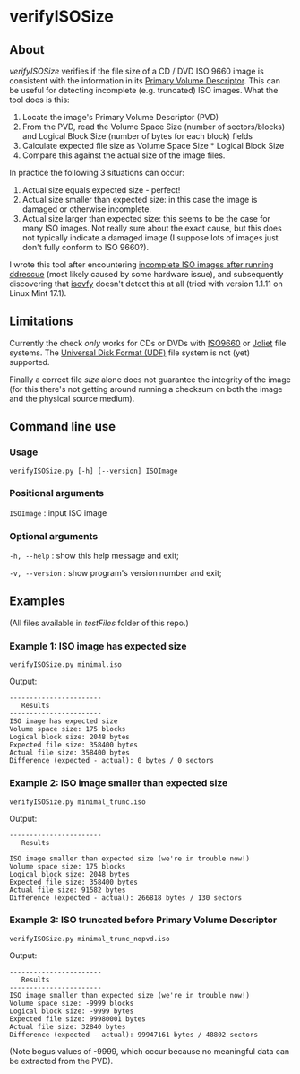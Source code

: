 # verifyISOSize

## About
*verifyISOSize* verifies if the file size of a CD / DVD ISO 9660 image is consistent with the information in its [Primary Volume Descriptor](http://wiki.osdev.org/ISO_9660#The_Primary_Volume_Descriptor). This can be useful for detecting incomplete (e.g. truncated) ISO images. What the tool does is this:

1. Locate the image's Primary Volume Descriptor (PVD)
2. From the PVD, read the Volume Space Size (number of sectors/blocks) and Logical Block Size (number of bytes for each block) fields
3. Calculate expected file size as Volume Space Size * Logical Block Size
4. Compare this against the actual size of the image files.

In practice the following 3 situations can occur:

1. Actual size equals expected size - perfect!
2. Actual size smaller than expected size: in this case the image is damaged or otherwise incomplete.
3. Actual size larger than expected size: this seems to be the case for many ISO images. Not really sure about the exact cause, but this does not typically indicate a damaged image (I suppose lots of images just don't fully conform to ISO 9660?).

I wrote this tool after encountering [incomplete ISO images after running ddrescue](http://qanda.digipres.org/1076/incomplete-image-after-imaging-rom-prevent-and-detect-this) (most likely caused by some hardware issue), and subsequently discovering that [isovfy](http://manpages.ubuntu.com/manpages/hardy/man1/devdump.1.html) doesn't detect this at all (tried with version 1.1.11 on Linux Mint 17.1).

## Limitations
Currently the check *only* works for CDs or DVDs with [ISO9660](http://wiki.osdev.org/ISO_9660) or [Joliet](https://en.wikipedia.org/wiki/Joliet_%28file_system%29) file systems. The [Universal Disk Format (UDF)](https://en.wikipedia.org/wiki/Universal_Disk_Format) file system is not (yet) supported. 

Finally a correct file *size* alone does not guarantee the integrity of the image (for this there's not getting around running a checksum on both the image and the physical source medium). 

## Command line use

### Usage

    verifyISOSize.py [-h] [--version] ISOImage
    
### Positional arguments

`ISOImage` : input ISO image

### Optional arguments

`-h, --help` : show this help message and exit;

`-v, --version` : show program's version number and exit;

## Examples

(All files available in *testFiles* folder of this repo.) 

### Example 1: ISO image has expected size 

    verifyISOSize.py minimal.iso
    
Output:

    -----------------------
       Results
    -----------------------
    ISO image has expected size
    Volume space size: 175 blocks
    Logical block size: 2048 bytes
    Expected file size: 358400 bytes
    Actual file size: 358400 bytes
    Difference (expected - actual): 0 bytes / 0 sectors

### Example 2: ISO image smaller than expected size

    verifyISOSize.py minimal_trunc.iso

Output:

    -----------------------
       Results
    -----------------------
    ISO image smaller than expected size (we're in trouble now!)
    Volume space size: 175 blocks
    Logical block size: 2048 bytes
    Expected file size: 358400 bytes
    Actual file size: 91582 bytes
    Difference (expected - actual): 266818 bytes / 130 sectors

### Example 3: ISO truncated before Primary Volume Descriptor

    verifyISOSize.py minimal_trunc_nopvd.iso
    
Output:

    -----------------------
       Results
    -----------------------
    ISO image smaller than expected size (we're in trouble now!)
    Volume space size: -9999 blocks
    Logical block size: -9999 bytes
    Expected file size: 99980001 bytes
    Actual file size: 32840 bytes
    Difference (expected - actual): 99947161 bytes / 48802 sectors

(Note bogus values of -9999, which occur because no meaningful data can be extracted from the PVD).



